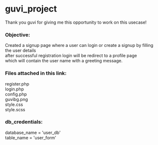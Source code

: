 # guvi_project
Thank you guvi for giving me this opportunity to work on this usecase!

### Objective:
Created a signup page where a user can login or create a signup by filling the user details <br> after successful registration login  will be redirect to a profile page <br> which will contain the user name with a greeting message.

### Files attached in this link:
register.php <br>
login.php <br>
config.php <br>
guvibg.png <br>
style.css <br>
style.scss <br>

### db_credentials:
database_name = 'user_db' <br>
table_name = 'user_form' <br>
